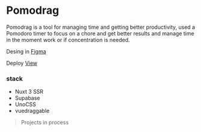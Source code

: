# Pomodrag

Pomodrag is a tool for managing time and getting better productivity, used a Pomodoro timer to focus on a chore and get better results and manage time in the moment work or if concentration is needed.


Desing in [Figma](https://www.figma.com/file/H8kdTzxdLZ6W09S4mE6iyz/Pomodrag-App?type=design&node-id=0-1&mode=design&t=fu6kAXPDFk1Okx61-0)

Deploy [View](https://pomodrag.crunux.me)

### stack

- Nuxt 3 SSR
- Supabase
- UnoCSS
- vuedraggable


> Projects in process



